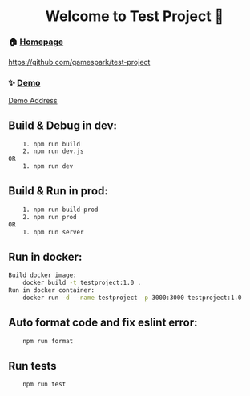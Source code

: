<h1 align="center">Welcome to Test Project 👋</h1>
<p>

### 🏠 [Homepage](<%= https://github.com/gamespark/test-project %>)
https://github.com/gamespark/test-project
  
### ✨ [Demo](<%= http://14.29.215.140:9001/ %>)
[Demo Address](http://14.29.215.140:9001/)

## Build & Debug in dev:

```sh
  	1. npm run build
  	2. npm run dev.js
OR
  	1. npm run dev
```

## Build & Run in prod:

```sh
	1. npm run build-prod
    2. npm run prod
OR
  	1. npm run server
```
  
## Run in docker:

```sh
Build docker image:
  	docker build -t testproject:1.0 .
Run in docker container:
  	docker run -d --name testproject -p 3000:3000 testproject:1.0
```
  
## Auto format code and fix eslint error:

```sh
	npm run format
```

## Run tests

```sh
	npm run test
```
